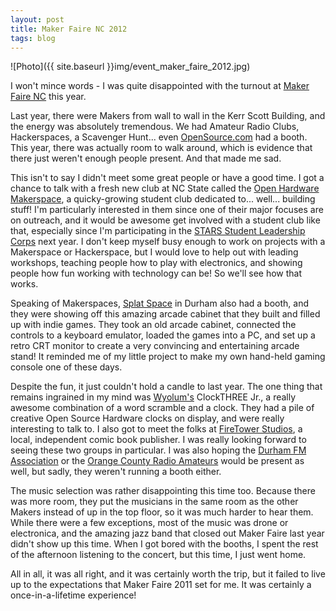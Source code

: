 ```yaml
---
layout: post
title: Maker Faire NC 2012
tags: blog
---
```


![Photo]({{ site.baseurl }}img/event_maker_faire_2012.jpg)

I won't mince words - I was quite disappointed with the turnout at <a href="http://makerfairenc.com/">Maker Faire NC</a> this year.

Last year, there were Makers from wall to wall in the Kerr Scott Building, and the energy was absolutely tremendous. We had Amateur Radio Clubs, Hackerspaces, a Scavenger Hunt... even <a href="http://opensource.com">OpenSource.com</a> had a booth. This year, there was actually room to walk around, which is evidence that there just weren't enough people present. And that made me sad.

This isn't to say I didn't meet some great people or have a good time. I got a chance to talk with a fresh new club at NC State called the <a href="http://ncsu.orgsync.com/org/openhardwaremakerspace/">Open Hardware Makerspace</a>, a quicky-growing student club dedicated to... well... building stuff! I'm particularly interested in them since one of their major focuses are on outreach, and it would be awesome get involved with a student club like that, especially since I'm participating in the <a href="http://stars.csc.ncsu.edu">STARS Student Leadership Corps</a> next year. I don't keep myself busy enough to work on projects with a Makerspace or Hackerspace, but I would love to help out with leading workshops, teaching people how to play with electronics, and showing people how fun working with technology can be! So we'll see how that works.

Speaking of Makerspaces, <a href="http://splatspace.org">Splat Space</a> in Durham also had a booth, and they were showing off this amazing arcade cabinet that they built and filled up with indie games. They took an old arcade cabinet, connected the controls to a keyboard emulator, loaded the games into a PC, and set up a retro CRT monitor to create a very convincing and entertaining arcade stand! It reminded me of my little project to make my own hand-held gaming console one of these days.

Despite the fun, it just couldn't hold a candle to last year. The one thing that remains ingrained in my mind was <a href="http://wyolum.com/">Wyolum's</a> ClockTHREE Jr., a really awesome combination of a word scramble and a clock. They had a pile of creative Open Source Hardware clocks on display, and were really interesting to talk to. I also got to meet the folks at <a href="http://firetowerstudios.com/">FireTower Studios</a>, a local, independent comic book publisher. I was really looking forward to seeing these two groups in particular. I was also hoping the <a href="http://dfma.org">Durham FM Association</a> or the <a href="http://ncocra.org">Orange County Radio Amateurs</a> would be present as well, but sadly, they weren't running a booth either.

The music selection was rather disappointing this time too. Because there was more room, they put the musicians in the same room as the other Makers instead of up in the top floor, so it was much harder to hear them. While there were a few exceptions, most of the music was drone or electronica, and the amazing jazz band that closed out Maker Faire last year didn't show up this time. When I got bored with the booths, I spent the rest of the afternoon listening to the concert, but this time, I just went home.

All in all, it was all right, and it was certainly worth the trip, but it failed to live up to the expectations that Maker Faire 2011 set for me. It was certainly a once-in-a-lifetime experience!
